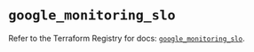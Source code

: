 # `google_monitoring_slo`

Refer to the Terraform Registry for docs: [`google_monitoring_slo`](https://registry.terraform.io/providers/hashicorp/google/6.21.0/docs/resources/monitoring_slo).

